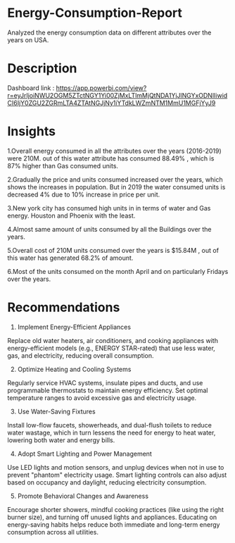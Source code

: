 # Energy-Consumption-Report
Analyzed the energy consumption data on different attributes over the years on USA.
# Description 
Dashboard link : https://app.powerbi.com/view?r=eyJrIjoiNWU2OGM5ZTctNGY1Yi00ZjMxLTlmMjQtNDA1YjJlNGYxODNlIiwidCI6IjY0ZGU2ZGRmLTA4ZTAtNGJjNy1iYTdkLWZmNTM1MmU1MGFjYyJ9
# Insights
1.Overall energy consumed in all the attributes over the years (2016-2019) were 210M. out of this water attribute has consumed 88.49% , which is 87% higher than Gas consumed units.

2.Gradually the price and units consumed increased over the years, which shows the increases in population. But in 2019 the water consumed units is decreased 4%  due to 10% increase in price per unit.

3.New york city has consumed high units in in terms of water and Gas energy. Houston and Phoenix with the least.

4.Almost same amount of units consumed by all the Buildings over the years.

5.Overall cost of 210M units consumed over the years is $15.84M , out of this water has generated 68.2% of amount.

6.Most of the units consumed on the month April and on particularly Fridays over the years.
# Recommendations

1. Implement Energy-Efficient Appliances

Replace old water heaters, air conditioners, and cooking appliances with energy-efficient models (e.g., ENERGY STAR-rated) that use less water, gas, and electricity, reducing overall consumption.



2. Optimize Heating and Cooling Systems

Regularly service HVAC systems, insulate pipes and ducts, and use programmable thermostats to maintain energy efficiency. Set optimal temperature ranges to avoid excessive gas and electricity usage.



3. Use Water-Saving Fixtures

Install low-flow faucets, showerheads, and dual-flush toilets to reduce water wastage, which in turn lessens the need for energy to heat water, lowering both water and energy bills.



4. Adopt Smart Lighting and Power Management

Use LED lights and motion sensors, and unplug devices when not in use to prevent "phantom" electricity usage. Smart lighting controls can also adjust based on occupancy and daylight, reducing electricity consumption.



5. Promote Behavioral Changes and Awareness

Encourage shorter showers, mindful cooking practices (like using the right burner size), and turning off unused lights and appliances. Educating on energy-saving habits helps reduce both immediate and long-term energy consumption across all utilities.




